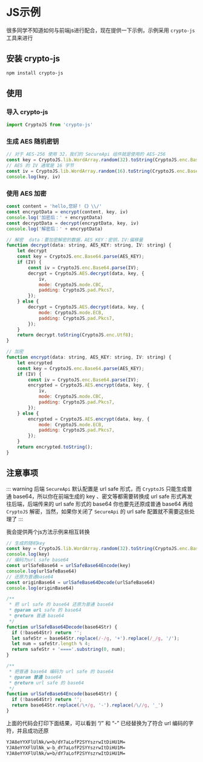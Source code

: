 # JS示例

很多同学不知道如何与前端js进行配合，现在提供一下示例，示例采用 `crypto-js` 工具来进行

## 安装 crypto-js

```bash
npm install crypto-js
```

## 使用

### 导入 crypto-js

```javascript
import CryptoJS from 'crypto-js'
```

### 生成 AES 随机密钥

```javascript
// 对于 AES-256 使用 32，我们的 SecureApi 组件就是使用的 AES-256
const key = CryptoJS.lib.WordArray.random(32).toString(CryptoJS.enc.Base64);
// AES 的 IV 通常是 16 字节
const iv = CryptoJS.lib.WordArray.random(16).toString(CryptoJS.enc.Base64);
console.log(key, iv)
```

### 使用 AES 加密

```javascript
const content = 'hello,您好！《》\\/'
const encryptData = encrypt(content, key, iv)
console.log('加密后：' + encryptData)
const decryptData = decrypt(encryptData, key, iv)
console.log('解密后：' + encryptData)

// 解密  data：要加密解密的数据，AES_KEY：密钥，IV:偏移量
function decrypt(data: string, AES_KEY: string, IV: string) {
    let decrypt
    const key = CryptoJS.enc.Base64.parse(AES_KEY);
    if (IV) {
        const iv = CryptoJS.enc.Base64.parse(IV);
        decrypt = CryptoJS.AES.decrypt(data, key, {
            iv,
            mode: CryptoJS.mode.CBC,
            padding: CryptoJS.pad.Pkcs7,
        });
    } else {
        decrypt = CryptoJS.AES.decrypt(data, key, {
            mode: CryptoJS.mode.ECB,
            padding: CryptoJS.pad.Pkcs7,
        });
    }
    return decrypt.toString(CryptoJS.enc.Utf8);
}

// 加密
function encrypt(data: string, AES_KEY: string, IV: string) {
    let encrypted
    const key = CryptoJS.enc.Base64.parse(AES_KEY);
    if (IV) {
        const iv = CryptoJS.enc.Base64.parse(IV);
        encrypted = CryptoJS.AES.encrypt(data, key, {
            iv,
            mode: CryptoJS.mode.CBC,
            padding: CryptoJS.pad.Pkcs7,
        });
    } else {
        encrypted = CryptoJS.AES.encrypt(data, key, {
            mode: CryptoJS.mode.ECB,
            padding: CryptoJS.pad.Pkcs7,
        });
    }
    return encrypted.toString();
}
```

## 注意事项

::: warning
后端 `SecureApi` 默认配置是 url safe 形式，而 `CryptoJS` 只能生成普通 base64，所以你在前端生成的 key 、密文等都需要转换成 url safe 形式再发往后端，后端传来的 url safe 形式的 base64 你也要先还原成普通 base64 再给 `CryptoJS` 解密，当然，如果你关闭了 `SecureApi` 的 url safe 配置就不需要这些处理了
:::

我会提供两个js方法示例来相互转换

```javascript
// 生成的随机key
const key = CryptoJS.lib.WordArray.random(32).toString(CryptoJS.enc.Base64);
console.log(key)
// 编码为url safe base64
const urlSafeBase64 = urlSafeBase64Encode(key)
console.log(urlSafeBase64)
// 还原为普通base64
const originBase64 = urlSafeBase64Decode(urlSafeBase64)
console.log(originBase64)

/**
 * 把 url safe 的 base64 还原为普通 base64
 * @param url safe 的 base64
 * @return 普通 base64
 */
function urlSafeBase64Decode(base64Str) {
  if (!base64Str) return '';
  let safeStr = base64Str.replace(/-/g, '+').replace(/_/g, '/');
  let num = safeStr.length % 4;
  return safeStr + '===='.substring(0, num);
}

/**
 * 把普通 base64 编码为 url safe 的 base64
 * @param 普通 base64
 * @return url safe 的 base64
 */
function urlSafeBase64Encode(base64Str) {
  if (!base64Str) return '';
  return base64Str.replace(/\+/g, '-').replace(/\//g, '_')
}
```

上面的代码会打印下面结果，可以看到 “/” 和 “-” 已经替换为了符合 url 编码的字符，并且成功还原

```bash
YJA8eYYXFlUlNk/w+b/dY7aLofP2SYYszrwItDiHU1M=
YJA8eYYXFlUlNk_w-b_dY7aLofP2SYYszrwItDiHU1M=
YJA8eYYXFlUlNk/w+b/dY7aLofP2SYYszrwItDiHU1M=
```

